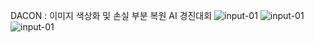 DACON : 이미지 색상화 및 손실 부분 복원 AI 경진대회
![input-01](https://github.com/Geon-05/dacon_image_u-net_DeepFill-v2/blob/main/sampleData/test_input/TEST_000.png?raw=true)
![input-01](https://github.com/Geon-05/dacon_image_u-net_DeepFill-v2/blob/main/sampleData/test_input/TEST_001.png?raw=true)
![input-01](https://github.com/Geon-05/dacon_image_u-net_DeepFill-v2/blob/main/sampleData/test_input/TEST_003.png?raw=true)